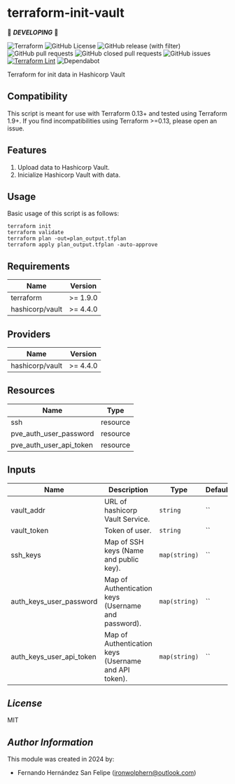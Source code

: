 # terraform-init-vault

:construction: ***DEVELOPING*** :construction:

![Terraform](https://img.shields.io/badge/terraform-%235835CC.svg?style=flat&logo=terraform&logoColor=white)
![GitHub License](https://img.shields.io/github/license/ironwolphern/terraform-init-vault)
![GitHub release (with filter)](https://img.shields.io/github/v/release/ironwolphern/terraform-init-vault)
![GitHub pull requests](https://img.shields.io/github/issues-pr/ironwolphern/terraform-init-vault)
![GitHub closed pull requests](https://img.shields.io/github/issues-pr-closed/ironwolphern/terraform-init-vault)
![GitHub issues](https://img.shields.io/github/issues/ironwolphern/terraform-init-vault)
[![Terraform Lint](https://github.com/ironwolphern/terraform-init-vault/actions/workflows/terraform-validation.yml/badge.svg)](https://github.com/ironwolphern/terraform-init-vault/actions/workflows/terraform-validation.yml)
![Dependabot](https://badgen.net/github/dependabot/ironwolphern/terraform-init-vault)

Terraform for init data in Hashicorp Vault

## Compatibility

This script is meant for use with Terraform 0.13+ and tested using Terraform 1.9+. If you find incompatibilities using Terraform >=0.13, please open an issue.

## Features

1. Upload data to Hashicorp Vault.
2. Inicialize Hashicorp Vault with data.

## Usage

Basic usage of this script is as follows:

```shell
terraform init
terraform validate
terraform plan -out=plan_output.tfplan
terraform apply plan_output.tfplan -auto-approve
```

<!-- BEGINNING OF PRE-COMMIT-TERRAFORM DOCS HOOK -->
## Requirements

| Name | Version |
|------|---------|
| terraform | >= 1.9.0 |
| hashicorp/vault | >= 4.4.0 |

## Providers

| Name | Version |
|------|---------|
| hashicorp/vault | >= 4.4.0 |

## Resources

| Name | Type |
|------|------|
| ssh | resource |
| pve_auth_user_password | resource |
| pve_auth_user_api_token | resource |

## Inputs

| Name | Description | Type | Default | Required |
|------|-------------|------|---------|:--------:|
| vault_addr | URL of hashicorp Vault Service. | `string` | `` | yes |
| vault_token | Token of user. | `string` | `` | yes |
| ssh_keys | Map of SSH keys (Name and public key). | `map(string)` | `` | no |
| auth_keys_user_password | Map of Authentication keys (Username and password). | `map(string)` | `` | no |
| auth_keys_user_api_token | Map of Authentication keys (Username and API token). | `map(string)` | `` | no |


<!-- END OF PRE-COMMIT-TERRAFORM DOCS HOOK -->

## *License*

MIT

## *Author Information*

This module was created in 2024 by:

- Fernando Hernández San Felipe (<ironwolphern@outlook.com>)
